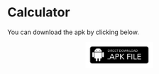 # Calculator

You can download the apk by clicking below.
<p align="center"><a href="https://drive.google.com/file/d/1s2SpPjp_Ujwyir_RxBceB98YVrYwi1S3/view?usp=drivesdk" class="button big">
<img src="app/src/main/res/drawable/download_apk.png" width="30%" height="30%"></a></p>
